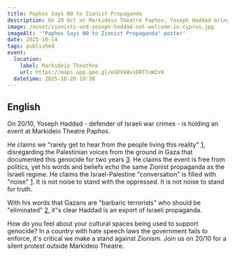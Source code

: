 ```yaml
---
title: Paphos Says NO to Zionist Propaganda
description: On 20 Oct at Markideio Theatre Paphos, Yoseph Haddad brings Israeli propaganda to our country. We won’t idle while our cultural spaces are used to justify genocide. Join the silent protest — stand with Palestine, stand against Zionism, stand for truth.
image: /asset/zionists-and-yoseph-haddad-not-welcome-in-cyprus.jpg
imageAlt: '"Paphos Says NO to Zionist Propaganda" poster'
date: 2025-10-14
tags: published
event:
  location:
    label: Markideio Theathre
    url: https://maps.app.goo.gl/eGDVkWvsDRT7uW2x9
  datetime: 2025-10-20 19:30
---
```


## English

On 20/10, Yoseph Haddad - defender of Israeli war crimes - is holding an event at Markideio Theatre Paphos.

He claims we "rarely get to hear from the people living this reality" [1], disregarding the Palestinian voices from the ground in Gaza that documented this genocide for two years [3]. He claims the event is free from politics, yet his words and beliefs echo the same Zionist propaganda as the Israeli regime. He claims the Israel-Palestine "conversation" is filled with "noise" [1]. It is not noise to stand with the oppressed. It is not noise to stand for truth.

With his words that Gazans are "barbaric terrorists" who should be "eliminated" [2], it"s clear Haddad is an export of Israeli propaganda. 

How do you feel about your cultural spaces being used to support genocide? In a country with hate speech laws the government fails to enforce, it's critical we make a stand against Zionism. Join us on 20/10 for a silent protest outside Markideio Theatre.

[1]:https://yosephhaddadcyprus.com/ 
[2]:https://x.com/YosephHaddad/status/1780673111957917756
[3]:https://www.linkedin.com/posts/yoseph-haddad-a97a47198_we-have-been-waiting-for-two-years-for-this-activity-7383423326993690625-JEbW?utm_source=share&utm_medium=member_desktop&rcm=ACoAAC9IVKkBtMPO5EBqZAb8pKZRwMbI0DvpGvM

<!--
<div lang="el">
{% markdown %}

## Greek
{% endmarkdown %}
</div>

<div lang="ar" dir="rtl">
{% markdown %}
## Arabic
{% endmarkdown %}
</div>
-->

